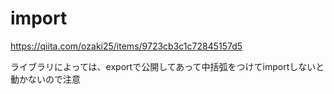# import
https://qiita.com/ozaki25/items/9723cb3c1c72845157d5

ライブラリによっては、exportで公開してあって中括弧をつけてimportしないと動かないので注意